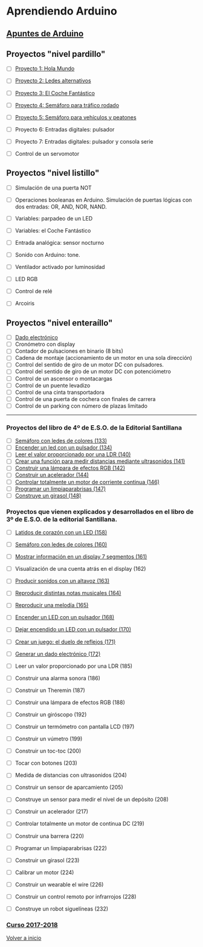 # Aprendiendo Arduino

## [Apuntes de Arduino](https://angelmicelti.github.io/4ESO/ARD/index.html)

## Proyectos "nivel pardillo"
- [ ] [Proyecto 1: Hola Mundo](led_blink.md)
- [ ] [Proyecto 2: Ledes alternativos](ledes_alternativos.md)
- [ ] [Proyecto 3: El Coche Fantástico](kitt.md)
- [ ] [Proyecto 4: Semáforo para tráfico rodado](semáforo_v.md)
- [ ] [Proyecto 5: Semáforo para vehículos y peatones](semáforo_vp.md)
- [ ] Proyecto 6: Entradas digitales: pulsador
- [ ] Proyecto 7: Entradas digitales: pulsador y consola serie
- [ ] Control de un servomotor



## Proyectos "nivel listillo"
- [ ] Simulación de una puerta NOT
- [ ] Operaciones booleanas en Arduino. Simulación de puertas lógicas con dos entradas: OR, AND, NOR, NAND.
- [ ] Variables: parpadeo de un LED
- [ ] Variables: el Coche Fantástico
- [ ] Entrada analógica: sensor nocturno
- [ ] Sonido con Arduino: tone.
- [ ] Ventilador activado por luminosidad
- [ ] LED RGB
- [ ] Control de relé
- [ ] Arcoiris





## Proyectos "nivel enteraíllo"

- [ ] [Dado electrónico](dado_electrónico.md)
- [ ] Cronómetro con display
- [ ] Contador de pulsaciones en binario (8 bits)
- [ ] Cadena de montaje (accionamiento de un motor en una sola dirección)
- [ ] Control del sentido de giro de un motor DC con pulsadores.
- [ ] Control del sentido de giro de un motor DC con potenciómetro
- [ ] Control de un ascensor o montacargas
- [ ] Control de un puente levadizo
- [ ] Control de una cinta transportadora
- [ ] Control de una puerta de cochera con finales de carrera
- [ ] Control de un parking con número de plazas limitado

---

### Proyectos del libro de 4º de E.S.O. de la Editorial Santillana
- [ ] [Semáforo con ledes de colores (133)](https://angelmicelti.github.io/4ESO/ARD/semforo_con_ledes_de_colores.html)
- [ ] [Encender un led con un pulsador (134)](https://angelmicelti.github.io/4ESO/ARD/encender_un_led_con_un_pulsador0.html)
- [ ] [Leer el valor proporcionado por una LDR (140)](https://angelmicelti.github.io/4ESO/ARD/leer_el_valor_proporcionado_por_una_ldr.html)
- [ ] [Crear una función para medir distancias mediante ultrasonidos (141)](https://angelmicelti.github.io/4ESO/ARD/crear_una_funcin_para_medir_ultrasonidos.html)
- [ ] [Construir una lámpara de efectos RGB (142)](https://angelmicelti.github.io/4ESO/ARD/construir_una_lmpara_de_efectos_rgb.html)
- [ ] [Construir un acelerador (144)](https://angelmicelti.github.io/4ESO/ARD/construir_un_acelerador.html)
- [ ] [Controlar totalmente un motor de corriente continua (146)](https://angelmicelti.github.io/4ESO/ARD/controlar_totalmente_un_motor_de_corriente_continua.html)
- [ ] [Programar un limpiaparabrisas (147)](https://angelmicelti.github.io/4ESO/ARD/programar_un_limpiaparabrisas.html)
- [ ] [Construye un girasol (148)](https://angelmicelti.github.io/4ESO/ARD/construye_un_girasol.html)

### Proyectos que vienen explicados y desarrollados en el libro de 3º de E.S.O. de la editorial Santillana.

- [ ] [Latidos de corazón con un LED (158)](https://angelmicelti.github.io/4ESO/ARD/simular_latidos_de_un_corazn.html)
- [ ] [Semáforo con ledes de colores (160)](https://angelmicelti.github.io/4ESO/ARD/semforo_con_ledes.html)
- [ ] [Mostrar información en un display 7 segmentos (161)](https://angelmicelti.github.io/4ESO/ARD/mostrar_informacin_en_un_display_de_7_segmentos.html)
- [ ] Visualización de una cuenta atrás en el display (162)
- [ ] [Producir sonidos con un altavoz (163)](https://angelmicelti.github.io/4ESO/ARD/producir_sonido_con_un_altavoz.html)
- [ ] [Reproducir distintas notas musicales (164)](https://angelmicelti.github.io/4ESO/ARD/reproducir_distintas_notas.html)
- [ ] [Reproducir una melodía (165)](https://angelmicelti.github.io/4ESO/ARD/reproducir_una_meloda.html)
- [ ] [Encender un LED con un pulsador (168)](https://angelmicelti.github.io/4ESO/ARD/encender_un_led_con_un_pulsador.html)
- [ ] [Dejar encendido un LED con un pulsador (170)](https://angelmicelti.github.io/4ESO/ARD/dejar_encendido_un_led_con_un_pulsador_pulldown.html)
- [ ] [Crear un juego: el duelo de reflejos (171)](https://angelmicelti.github.io/4ESO/ARD/crear_un_juego_el_duelo_de_reflejos.html)
- [ ] [Generar un dado electrónico (172)](https://angelmicelti.github.io/4ESO/ARD/generar_un_dado_electrnico.html)
- [ ] Leer un valor proporcionado por una LDR (185)
- [ ] Construir una alarma sonora (186)
- [ ] Construir un Theremin (187)
- [ ] Construir una lámpara de efectos RGB (188)
- [ ] Construir un giróscopo (192)
- [ ] Construir un termómetro con pantalla LCD (197)
- [ ] Construir un vúmetro (199)
- [ ] Construir un toc-toc (200)
- [ ] Tocar con botones (203)
- [ ] Medida de distancias con ultrasonidos (204)
- [ ] Construir un sensor de aparcamiento (205)
- [ ] Construye un sensor para medir el nivel de un depósito (208)
- [ ] Construir un acelerador (217)
- [ ] Controlar totalmente un motor de continua DC (219)
- [ ] Construir una barrera (220)
- [ ] Programar un limpiaparabrisas (222)
- [ ] Construir un girasol (223)
- [ ] Calibrar un motor (224)
- [ ] Construir un wearable el wire (226)
- [ ] Construir un control remoto por infrarrojos (228)
- [ ] Construye un robot siguelíneas (232)


### [Curso 2017-2018](curso2018.md)

[Volver a inicio](https://github.com/angelmicelti/TecnoVilladiego4)
